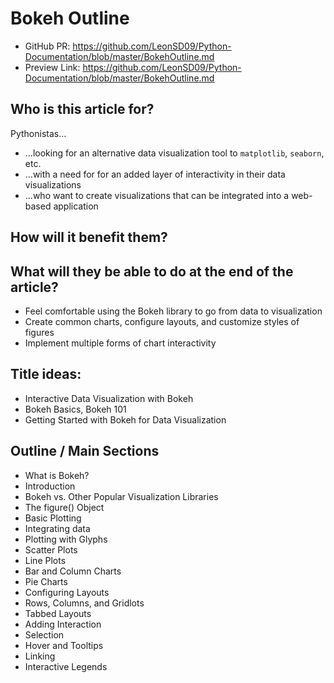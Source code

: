 # Bokeh Outline

* GitHub PR: https://github.com/LeonSD09/Python-Documentation/blob/master/BokehOutline.md
* Preview Link: https://github.com/LeonSD09/Python-Documentation/blob/master/BokehOutline.md

## Who is this article for?
Pythonistas...
- ...looking for an alternative data visualization tool to ```matplotlib```, ```seaborn```, etc.
- ...with a need for for an added layer of interactivity in their data visualizations
- ...who want to create visualizations that can be integrated into a web-based application

## How will it benefit them?


## What will they be able to do at the end of the article?
- Feel comfortable using the Bokeh library to go from data to visualization
- Create common charts, configure layouts, and customize styles of figures
- Implement multiple forms of chart interactivity 

## Title ideas:
* Interactive Data Visualization with Bokeh
* Bokeh Basics, Bokeh 101 
* Getting Started with Bokeh for Data Visualization

## Outline / Main Sections
* What is Bokeh?
 * Introduction 
 * Bokeh vs. Other Popular Visualization Libraries
* The figure() Object
* Basic Plotting
 * Integrating data
 * Plotting with Glyphs
 * Scatter Plots
 * Line Plots
 * Bar and Column Charts
 * Pie Charts
* Configuring Layouts
 * Rows, Columns, and Gridlots
 * Tabbed Layouts
* Adding Interaction
 * Selection
 * Hover and Tooltips
 * Linking
 * Interactive Legends
